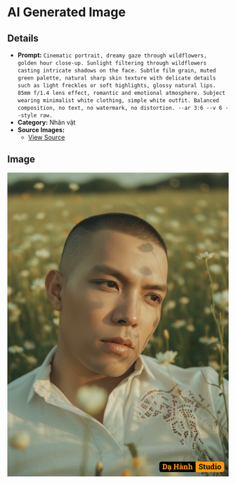 # AI Generated Image

## Details
- **Prompt:** `Cinematic portrait, dreamy gaze through wildflowers, golden hour close-up. Sunlight filtering through wildflowers casting intricate shadows on the face. Subtle film grain, muted green palette, natural sharp skin texture with delicate details such as light freckles or soft highlights, glossy natural lips. 85mm f/1.4 lens effect, romantic and emotional atmosphere. Subject wearing minimalist white clothing, simple white outfit. Balanced composition, no text, no watermark, no distortion. --ar 3:6 --v 6 --style raw.`
- **Category:** Nhân vật
- **Source Images:**
  - [View Source](https://raw.githubusercontent.com/lenzcomvth/ImageLibrary/main/Male.png)

## Image
![AI Generated Image](./image-2025-10-06T20-53-24-960Z-ictu0.png)